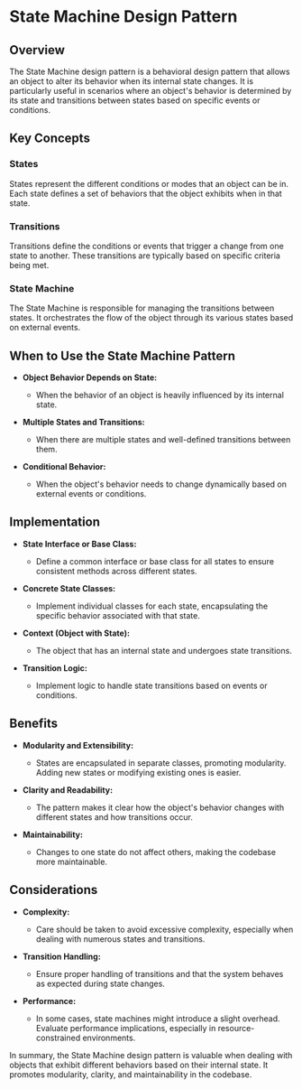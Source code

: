 # State Machine Design Pattern

## Overview

The State Machine design pattern is a behavioral design pattern that allows an object to alter its behavior when its internal state changes. It is particularly useful in scenarios where an object's behavior is determined by its state and transitions between states based on specific events or conditions.

## Key Concepts

### States

States represent the different conditions or modes that an object can be in. Each state defines a set of behaviors that the object exhibits when in that state.

### Transitions

Transitions define the conditions or events that trigger a change from one state to another. These transitions are typically based on specific criteria being met.

### State Machine

The State Machine is responsible for managing the transitions between states. It orchestrates the flow of the object through its various states based on external events.

## When to Use the State Machine Pattern

- **Object Behavior Depends on State:**
  - When the behavior of an object is heavily influenced by its internal state.

- **Multiple States and Transitions:**
  - When there are multiple states and well-defined transitions between them.

- **Conditional Behavior:**
  - When the object's behavior needs to change dynamically based on external events or conditions.

## Implementation

- **State Interface or Base Class:**
  - Define a common interface or base class for all states to ensure consistent methods across different states.

- **Concrete State Classes:**
  - Implement individual classes for each state, encapsulating the specific behavior associated with that state.

- **Context (Object with State):**
  - The object that has an internal state and undergoes state transitions.

- **Transition Logic:**
  - Implement logic to handle state transitions based on events or conditions.

## Benefits

- **Modularity and Extensibility:**
  - States are encapsulated in separate classes, promoting modularity. Adding new states or modifying existing ones is easier.

- **Clarity and Readability:**
  - The pattern makes it clear how the object's behavior changes with different states and how transitions occur.

- **Maintainability:**
  - Changes to one state do not affect others, making the codebase more maintainable.

## Considerations

- **Complexity:**
  - Care should be taken to avoid excessive complexity, especially when dealing with numerous states and transitions.

- **Transition Handling:**
  - Ensure proper handling of transitions and that the system behaves as expected during state changes.

- **Performance:**
  - In some cases, state machines might introduce a slight overhead. Evaluate performance implications, especially in resource-constrained environments.

In summary, the State Machine design pattern is valuable when dealing with objects that exhibit different behaviors based on their internal state. It promotes modularity, clarity, and maintainability in the codebase.
